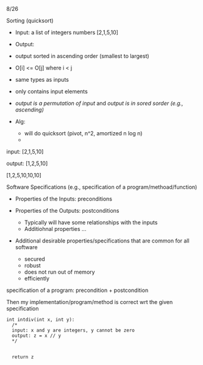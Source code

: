 8/26

Sorting (quicksort)
- Input: a list of integers numbers   [2,1,5,10]

- Output:  
 - output sorted in ascending order (smallest to largest)
 - O[i] <= O[j] where i < j
 - same types as inputs
 - only contains input elements 
 - *output is a permutation of input* and *output is in sored sorder (e.g., ascending)*
 

- Alg:
  - will do quicksort (pivot, n^2, amortized n log n)
  - 
  



input: [2,1,5,10]

output: [1,2,5,10]

[1,2,5,10,10,10]




Software Specifications (e.g., specification of a program/methoad/function)
 - Properties of the Inputs: preconditions
 
 - Properties of the Outputs:  postconditions
   - Typically will have some relationships with the inputs
   - Additiohnal properties ...
   
- Additional desirable properties/specifications that are common for all software
  - secured
  - robust
  - does not run out of memory
  - efficiently
  

specification of a program: precondition + postcondition


Then my implementation/program/method is correct wrt the given specification

```
int intdiv(int x, int y):
  /*
  input: x and y are integers, y cannot be zero
  output: z = x // y
  */
  

  return z
```





